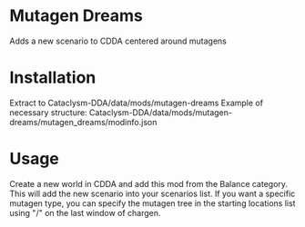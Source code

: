 # Mutagen Dreams
Adds a new scenario to CDDA centered around mutagens

# Installation
Extract to Cataclysm-DDA/data/mods/mutagen-dreams
  Example of necessary structure: Cataclysm-DDA/data/mods/mutagen-dreams/mutagen_dreams/modinfo.json

# Usage
Create a new world in CDDA and add this mod from the Balance category. This will add the new scenario into your scenarios list. If you want a specific mutagen type, you can specify the mutagen tree in the starting locations list using "/" on the last window of chargen.
